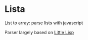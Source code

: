Lista
=====

List to array: parse lists with javascript

Parser largely based on [Little Lisp](https://github.com/maryrosecook/littlelisp)
